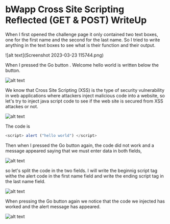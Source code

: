 # bWapp Cross Site Scripting Reflected (GET & POST) WriteUp

When I first opened the challenge page it only contained two text boxes, one for the first name and the second for the last name.
So I tried to write anything in the text boxes to see what is their function and their output.

![alt text](Screenshot 2023-03-23 115744.png)

When I pressed the Go button . Welcome hello world is written below the button. 

![alt text](https://drive.google.com/file/d/1aZZxGlau2MXuV36yIKs9ucllHMVr4Fmq/view?usp=sharing)

We know that Cross Site Scripting (XSS) is the type of security vulnerability in web applications where attackers inject malicious code 
into a website, so let's try to inject java script code to see if the web site is secured from XSS attackes or not.

![alt text](https://drive.google.com/file/d/1_WGM6leYu7fXwtb0IA5SekGcOyGAw2_b/view?usp=sharing)

The code is 

``` javascript 
<script> alert ("hello world") </script>
```

Then when I pressed the Go button again, the code did not work and a message appeared saying that we must enter data in both fields,

![alt text](https://drive.google.com/file/d/1hwn2beQreJlm3Kbul92wdDJnTrWcf7PE/view?usp=sharing)

so let's split the code in the two fields.
I will write the beginnig script tag withe the alert code in the first name field and write the ending script tag in the last name field.

![alt text](https://drive.google.com/file/d/1s1SrQ6dexMla9esheICwELgD7ozZVla6/view?usp=sharing)

When pressing the Go button again we notice that the code we injected has worked and the alert message has appeared.

![alt text](https://drive.google.com/file/d/1YWYd8x0MDoWg8aLgmbJLRLicLm6fXR3C/view?usp=sharing)



